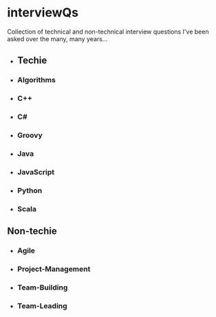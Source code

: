 # interviewQs
Collection of technical and non-technical interview questions I've been asked over the many, many years...

* ## Techie
* ### Algorithms
* ### C++
* ### C#
* ### Groovy
* ### Java
* ### JavaScript
* ### Python
* ### Scala

## Non-techie
* ### Agile
* ### Project-Management
* ### Team-Building
* ### Team-Leading
